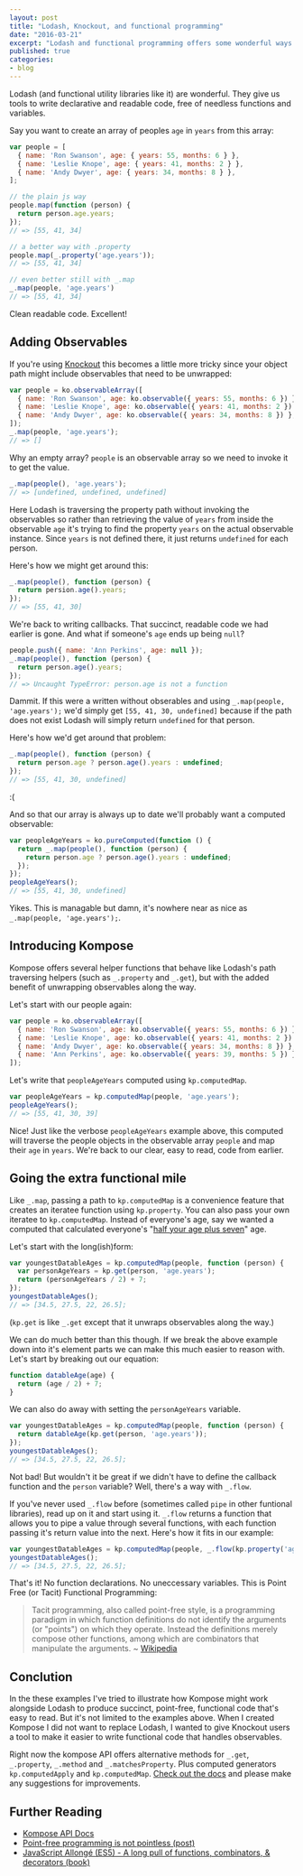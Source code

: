 ```yaml
---
layout: post
title: "Lodash, Knockout, and functional programming"
date: "2016-03-21"
excerpt: "Lodash and functional programming offers some wonderful ways to make code cleaner and more readable. But they don't always play nice if you happen to use Knockout observables. Let's fix that."
published: true
categories:
- blog
---
```


Lodash (and functional utility libraries like it) are wonderful. They give us tools to write declarative and readable code, free of needless functions and variables.

Say you want to create an array of peoples `age` in `years` from this array:

~~~js
var people = [
  { name: 'Ron Swanson', age: { years: 55, months: 6 } },
  { name: 'Leslie Knope', age: { years: 41, months: 2 } },
  { name: 'Andy Dwyer', age: { years: 34, months: 8 } },
];

// the plain js way
people.map(function (person) {
  return person.age.years;
});
// => [55, 41, 34]

// a better way with .property
people.map(_.property('age.years'));
// => [55, 41, 34]

// even better still with _.map
_.map(people, 'age.years')
// => [55, 41, 34]
~~~

Clean readable code. Excellent!


Adding Observables
---

If you're using [Knockout](knockoutjs.com) this becomes a little more tricky since your object path might include observables that need to be unwrapped:

~~~js
var people = ko.observableArray([
  { name: 'Ron Swanson', age: ko.observable({ years: 55, months: 6 }) },
  { name: 'Leslie Knope', age: ko.observable({ years: 41, months: 2 }) },
  { name: 'Andy Dwyer', age: ko.observable({ years: 34, months: 8 }) },
]);
_.map(people, 'age.years');
// => []
~~~

Why an empty array? `people` is an observable array so we need to invoke it to get the value.

~~~js
_.map(people(), 'age.years');
// => [undefined, undefined, undefined]
~~~

Here Lodash is traversing the property path without invoking the observables so rather than retrieving the value of `years` from inside the observable `age` it's trying to find the property `years` on the actual observable instance. Since `years` is not defined there, it just returns `undefined` for each person.

Here's how we might get around this:

~~~js
_.map(people(), function (person) {
  return persion.age().years;
});
// => [55, 41, 30]
~~~

We're back to writing callbacks. That succinct, readable code we had earlier is gone. And what if someone's `age` ends up being `null`?

~~~js
people.push({ name: 'Ann Perkins', age: null });
_.map(people(), function (person) {
  return person.age().years;
});
// => Uncaught TypeError: person.age is not a function
~~~

Dammit. If this were a written without obserables and using `_.map(people, 'age.years');` we'd simply get `[55, 41, 30, undefined]` because if the path does not exist Lodash will simply return `undefined` for that person.

Here's how we'd get around that problem:

~~~js
_.map(people(), function (person) {
  return person.age ? person.age().years : undefined;
});
// => [55, 41, 30, undefined]
~~~
:(

And so that our array is always up to date we'll probably want a computed observable:

~~~js
var peopleAgeYears = ko.pureComputed(function () {
  return _.map(people(), function (person) {
    return person.age ? person.age().years : undefined;
  });
});
peopleAgeYears();
// => [55, 41, 30, undefined]
~~~

Yikes. This is managable but damn, it's nowhere near as nice as `_.map(people, 'age.years');`.

## Introducing Kompose

Kompose offers several helper functions that behave like Lodash's path traversing helpers (such as `_.property` and `_.get`), but with the added benefit of unwrapping observables along the way.

Let's start with our people again:

~~~js
var people = ko.observableArray([
  { name: 'Ron Swanson', age: ko.observable({ years: 55, months: 6 }) },
  { name: 'Leslie Knope', age: ko.observable({ years: 41, months: 2 }) },
  { name: 'Andy Dwyer', age: ko.observable({ years: 34, months: 8 }) },
  { name: 'Ann Perkins', age: ko.observable({ years: 39, months: 5 }) }
]);
~~~

Let's write that `peopleAgeYears` computed using `kp.computedMap`.

~~~js
var peopleAgeYears = kp.computedMap(people, 'age.years');
peopleAgeYears();
// => [55, 41, 30, 39]
~~~

Nice! Just like the verbose `peopleAgeYears` example above, this computed will traverse the people objects in the observable array `people` and map their `age` in `years`. We're back to our clear, easy to read, code from earlier.

Going the extra functional mile
---

Like `_.map`, passing a path to `kp.computedMap` is a convenience feature that creates an iteratee function using `kp.property`. You can also pass your own iteratee to `kp.computedMap`. Instead of everyone's age, say we wanted a computed that calculated everyone's "[half your age plus seven](https://www.youtube.com/watch?v=7dsVYswSfow)" age.

Let's start with the long(ish)form:

~~~js
var youngestDatableAges = kp.computedMap(people, function (person) {
  var personAgeYears = kp.get(person, 'age.years');
  return (personAgeYears / 2) + 7;
});
youngestDatableAges();
// => [34.5, 27.5, 22, 26.5];
~~~

(`kp.get` is like `_.get` except that it unwraps observables along the way.)

We can do much better than this though. If we break the above example down into it's element parts we can make this much easier to reason with. Let's start by breaking out our equation:

~~~js
function datableAge(age) {
  return (age / 2) + 7;
}
~~~

We can also do away with setting the `personAgeYears` variable.

~~~js
var youngestDatableAges = kp.computedMap(people, function (person) {
  return datableAge(kp.get(person, 'age.years'));
});
youngestDatableAges();
// => [34.5, 27.5, 22, 26.5];
~~~

Not bad! But wouldn't it be great if we didn't have to define the callback function and the `person` variable? Well, there's a way with `_.flow`.

If you've never used `_.flow` before (sometimes called `pipe` in other funtional libraries), read up on it and start using it. `_.flow` returns a function that allows you to pipe a value through several functions, with each function passing it's return value into the next. Here's how it fits in our example:

~~~js
var youngestDatableAges = kp.computedMap(people, _.flow(kp.property('age.years'), datableAge));
youngestDatableAges();
// => [34.5, 27.5, 22, 26.5];
~~~
That's it! No function declarations. No uneccessary variables. This is Point Free (or Tacit) Functional Programming:

> Tacit programming, also called point-free style, is a programming paradigm in which function definitions do not identify the arguments (or "points") on which they operate. Instead the definitions merely compose other functions, among which are combinators that manipulate the arguments. ~ [Wikipedia](https://en.wikipedia.org/wiki/Tacit_programming)


## Conclution

In the these examples I've tried to illustrate how Kompose might work alongside Lodash to produce succinct, point-free, functional code that's easy to read. But it's not limited to the examples above. When I created Kompose I did not want to replace Lodash, I wanted to give Knockout users a tool to make it easier to write functional code that handles observables.

Right now the kompose API offers alternative methods for `_.get`, `_.property`, `_.method` and `_.matchesProperty`. Plus computed generators `kp.computedApply` and `kp.computedMap`. [Check out the docs](https://github.com/pietvanzoen/knockout-kompose/tree/master/doc) and please make any suggestions for improvements.

Further Reading
---

- [Kompose API Docs](https://github.com/pietvanzoen/knockout-kompose/tree/master/doc)
- [Point-free programming is not pointless (post)](http://bahmutov.calepin.co/point-free-programming-is-not-pointless.html)
- [JavaScript Allongé (ES5) - A long pull of functions, combinators, & decorators (book)](https://leanpub.com/javascript-allonge)
